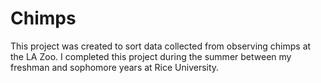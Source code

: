 # Chimps

This project was created to sort data collected from observing chimps at the LA Zoo.
I completed this project during the summer between my freshman and sophomore years at Rice University.
